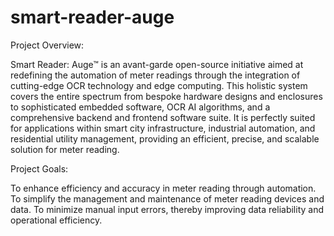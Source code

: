 # smart-reader-auge
Project Overview:

Smart Reader: Auge™ is an avant-garde open-source initiative aimed at redefining the automation of meter readings through the integration of cutting-edge OCR technology and edge computing. This holistic system covers the entire spectrum from bespoke hardware designs and enclosures to sophisticated embedded software, OCR AI algorithms, and a comprehensive backend and frontend software suite. It is perfectly suited for applications within smart city infrastructure, industrial automation, and residential utility management, providing an efficient, precise, and scalable solution for meter reading.

Project Goals:

To enhance efficiency and accuracy in meter reading through automation.
To simplify the management and maintenance of meter reading devices and data.
To minimize manual input errors, thereby improving data reliability and operational efficiency.
